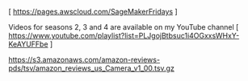 [ https://pages.awscloud.com/SageMakerFridays ]

Videos for seasons 2, 3 and 4 are available on my YouTube channel
[ https://www.youtube.com/playlist?list=PLJgojBtbsuc1i4OGxxsWHxY-KeAYUFFbe ]

https://s3.amazonaws.com/amazon-reviews-pds/tsv/amazon_reviews_us_Camera_v1_00.tsv.gz
